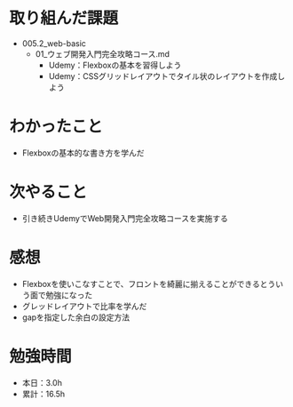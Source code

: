 # 取り組んだ課題
* 005.2_web-basic
  * 01_ウェブ開発入門完全攻略コース.md
    * Udemy：Flexboxの基本を習得しよう
    * Udemy：CSSグリッドレイアウトでタイル状のレイアウトを作成しよう

# わかったこと
* Flexboxの基本的な書き方を学んだ

# 次やること
* 引き続きUdemyでWeb開発入門完全攻略コースを実施する

# 感想
* Flexboxを使いこなすことで、フロントを綺麗に揃えることができるとういう面で勉強になった
* グレッドレイアウトで比率を学んだ
* gapを指定した余白の設定方法

# 勉強時間
* 本日：3.0h
* 累計：16.5h
